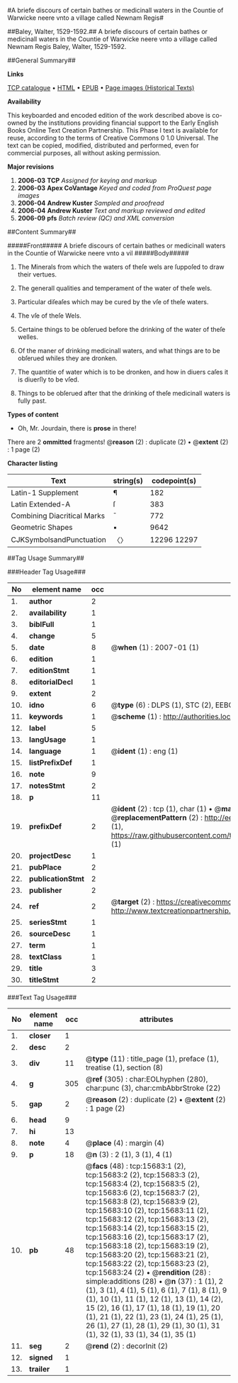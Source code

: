 #A briefe discours of certain bathes or medicinall waters in the Countie of Warwicke neere vnto a village called Newnam Regis#

##Baley, Walter, 1529-1592.##
A briefe discours of certain bathes or medicinall waters in the Countie of Warwicke neere vnto a village called Newnam Regis
Baley, Walter, 1529-1592.

##General Summary##

**Links**

[TCP catalogue](http://www.ota.ox.ac.uk/tcp/)  • 
[HTML](http://tei.it.ox.ac.uk/tcp/Texts-HTML/free/A01/A01774.html)  • 
[EPUB](http://tei.it.ox.ac.uk/tcp/Texts-EPUB/free/A01/A01774.epub) • 
[Page images (Historical Texts)](https://data.historicaltexts.jisc.ac.uk/view?pubId=eebo-99850476e&pageId=eebo-99850476e-15683-1)

**Availability**

This keyboarded and encoded edition of the
	       work described above is co-owned by the institutions
	       providing financial support to the Early English Books
	       Online Text Creation Partnership. This Phase I text is
	       available for reuse, according to the terms of Creative
	       Commons 0 1.0 Universal. The text can be copied,
	       modified, distributed and performed, even for
	       commercial purposes, all without asking permission.

**Major revisions**

1. __2006-03__ __TCP__ *Assigned for keying and markup*
1. __2006-03__ __Apex CoVantage__ *Keyed and coded from ProQuest page images*
1. __2006-04__ __Andrew Kuster__ *Sampled and proofread*
1. __2006-04__ __Andrew Kuster__ *Text and markup reviewed and edited*
1. __2006-09__ __pfs__ *Batch review (QC) and XML conversion*

##Content Summary##

#####Front#####
A briefe discours of certain bathes or medicinall waters in the Countie of Warwicke neere vnto a vil
#####Body#####

1. The Minerals from which the waters of theſe wels are ſuppoſed to draw their vertues.

1. The generall qualities and temperament of the water of theſe wels.

1. Particular diſeaſes which may be cured by the vſe of theſe waters.

1. The vſe of theſe Wels.

1. Certaine things to be obſerued before the drinking of the water of theſe welles.

1. Of the maner of drinking medicinall waters, and what things are to be obſerued whiles they are dronken.

1. The quantitie of water which is to be dronken, and how in diuers caſes it is diuerſly to be vſed.

1. Things to be obſerued after that the drinking of theſe medicinall waters is fully past.

**Types of content**

  * Oh, Mr. Jourdain, there is **prose** in there!

There are 2 **ommitted** fragments! 
 @__reason__ (2) : duplicate (2)  •  @__extent__ (2) : 1 page (2)

**Character listing**


|Text|string(s)|codepoint(s)|
|---|---|---|
|Latin-1 Supplement|¶|182|
|Latin Extended-A|ſ|383|
|Combining             Diacritical Marks|̄|772|
|Geometric Shapes|▪|9642|
|CJKSymbolsandPunctuation|〈〉|12296 12297|

##Tag Usage Summary##

###Header Tag Usage###

|No|element name|occ|attributes|
|---|---|---|---|
|1.|__author__|2||
|2.|__availability__|1||
|3.|__biblFull__|1||
|4.|__change__|5||
|5.|__date__|8| @__when__ (1) : 2007-01 (1)|
|6.|__edition__|1||
|7.|__editionStmt__|1||
|8.|__editorialDecl__|1||
|9.|__extent__|2||
|10.|__idno__|6| @__type__ (6) : DLPS (1), STC (2), EEBO-CITATION (1), PROQUEST (1), VID (1)|
|11.|__keywords__|1| @__scheme__ (1) : http://authorities.loc.gov/ (1)|
|12.|__label__|5||
|13.|__langUsage__|1||
|14.|__language__|1| @__ident__ (1) : eng (1)|
|15.|__listPrefixDef__|1||
|16.|__note__|9||
|17.|__notesStmt__|2||
|18.|__p__|11||
|19.|__prefixDef__|2| @__ident__ (2) : tcp (1), char (1)  •  @__matchPattern__ (2) : ([0-9\-]+):([0-9IVX]+) (1), (.+) (1)  •  @__replacementPattern__ (2) : http://eebo.chadwyck.com/downloadtiff?vid=$1&page=$2 (1), https://raw.githubusercontent.com/textcreationpartnership/Texts/master/tcpchars.xml#$1 (1)|
|20.|__projectDesc__|1||
|21.|__pubPlace__|2||
|22.|__publicationStmt__|2||
|23.|__publisher__|2||
|24.|__ref__|2| @__target__ (2) : https://creativecommons.org/publicdomain/zero/1.0/ (1), http://www.textcreationpartnership.org/docs/. (1)|
|25.|__seriesStmt__|1||
|26.|__sourceDesc__|1||
|27.|__term__|1||
|28.|__textClass__|1||
|29.|__title__|3||
|30.|__titleStmt__|2||


###Text Tag Usage###

|No|element name|occ|attributes|
|---|---|---|---|
|1.|__closer__|1||
|2.|__desc__|2||
|3.|__div__|11| @__type__ (11) : title_page (1), preface (1), treatise (1), section (8)|
|4.|__g__|305| @__ref__ (305) : char:EOLhyphen (280), char:punc (3), char:cmbAbbrStroke (22)|
|5.|__gap__|2| @__reason__ (2) : duplicate (2)  •  @__extent__ (2) : 1 page (2)|
|6.|__head__|9||
|7.|__hi__|13||
|8.|__note__|4| @__place__ (4) : margin (4)|
|9.|__p__|18| @__n__ (3) : 2 (1), 3 (1), 4 (1)|
|10.|__pb__|48| @__facs__ (48) : tcp:15683:1 (2), tcp:15683:2 (2), tcp:15683:3 (2), tcp:15683:4 (2), tcp:15683:5 (2), tcp:15683:6 (2), tcp:15683:7 (2), tcp:15683:8 (2), tcp:15683:9 (2), tcp:15683:10 (2), tcp:15683:11 (2), tcp:15683:12 (2), tcp:15683:13 (2), tcp:15683:14 (2), tcp:15683:15 (2), tcp:15683:16 (2), tcp:15683:17 (2), tcp:15683:18 (2), tcp:15683:19 (2), tcp:15683:20 (2), tcp:15683:21 (2), tcp:15683:22 (2), tcp:15683:23 (2), tcp:15683:24 (2)  •  @__rendition__ (28) : simple:additions (28)  •  @__n__ (37) : 1 (1), 2 (1), 3 (1), 4 (1), 5 (1), 6 (1), 7 (1), 8 (1), 9 (1), 10 (1), 11 (1), 12 (1), 13 (1), 14 (2), 15 (2), 16 (1), 17 (1), 18 (1), 19 (1), 20 (1), 21 (1), 22 (1), 23 (1), 24 (1), 25 (1), 26 (1), 27 (1), 28 (1), 29 (1), 30 (1), 31 (1), 32 (1), 33 (1), 34 (1), 35 (1)|
|11.|__seg__|2| @__rend__ (2) : decorInit (2)|
|12.|__signed__|1||
|13.|__trailer__|1||
